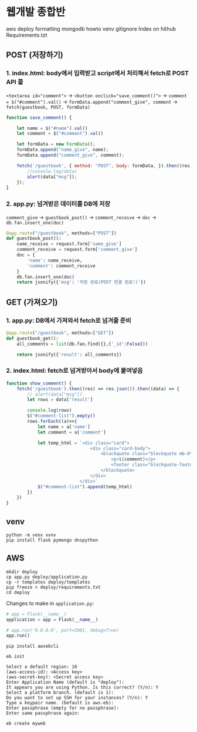 # 웹개발 종합반

aws deploy
formatting
mongodb howto
venv gitignore
Index on hithub 
Requirements.tzt

## POST (저장하기)

### 1. index.html: body에서 입력받고 script에서 처리해서 fetch로 POST API 콜

`<textarea id="comment">` -> `<button onclick="save_comment()">` -> `comment = $("#comment").val()` -> `formData.append("comment_give", comment` -> `fetch(guestbook, POST, formData)`

```js
function save_comment() {

    let name = $("#name").val()
    let comment = $("#comment").val()

    let formData = new FormData();
    formData.append("name_give", name);
    formData.append("comment_give", comment);

    fetch('/guestbook', { method: "POST", body: formData, }).then((res) => res.json()).then((data) => {
        //console.log(data)
        alert(data["msg"]);
    });
}
```

### 2. app.py: 넘겨받은 데이터를 DB에 저장

`comment_give` -> `guestbook_post()` -> `comment_receive` -> `doc` -> `db.fan.insert_one(doc)`

```python
@app.route("/guestbook", methods=["POST"])
def guestbook_post():
    name_receive = request.form['name_give']
    comment_receive = request.form['comment_give']
    doc = {
        'name': name_receive,
        'comment': comment_receive
    }
    db.fan.insert_one(doc)
    return jsonify({'msg': '저장 완료(POST 연결 완료!)'})
```

## GET (가져오기)

### 1. app.py: DB에서 가져와서 fetch로 넘겨줄 준비

```python
@app.route("/guestbook", methods=["GET"])
def guestbook_get():
    all_comments = list(db.fan.find({},{'_id':False}))

    return jsonify({'result': all_comments})
```

### 2. index.html: fetch로 넘겨받아서 body에 붙여넣음

```js
function show_comment() {
    fetch('/guestbook').then((res) => res.json()).then((data) => {
        // alert(data["msg"])
        let rows = data['result']

        console.log(rows)
        $("#comment-list").empty()
        rows.forEach((a)=>{
            let name = a['name']
            let comment = a['comment']

            let temp_html = `<div class="card">
                                <div class="card-body">
                                    <blockquote class="blockquote mb-0">
                                        <p>${comment}</p>
                                        <footer class="blockquote-footer">${name}</footer>
                                    </blockquote>
                                </div>
                            </div>`
            $("#comment-list").append(temp_html)
        })
    })
}
```

## venv

```shell
python -m venv xvnv
pip install flask pymongo dnspython
```

## AWS

```shell
mkdir deploy
cp app.py deploy/application.py
cp -r templates deploy/templates
pip freeze > deploy/requirements.txt
cd deploy
```

Changes to make in `application.py`:
```python
# app = Flask(__name__)
application = app = Flask(__name__)

# app.run('0.0.0.0', port=5001, debug=True)
app.run()
```

```shell
pip install awsebcli

eb init

Select a default region: 10
(aws-access-id): <Access key>
(aws-secret-key): <Secret access key>
Enter Application Name (default is "deploy"): 
It appears you are using Python. Is this correct? (Y/n): Y
Select a platform branch. (default is 1): 
Do you want to set up SSH for your instances? (Y/n): Y
Type a keypair name. (Default is aws-eb): 
Enter passphrase (empty for no passphrase): 
Enter same passphrase again: 

eb create myweb
```
